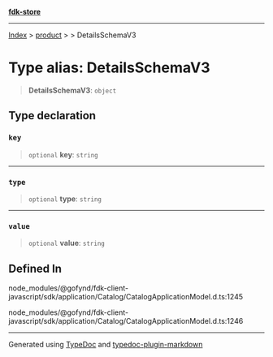 [**fdk-store**](../../../README.md)
***

[Index](../../../API.md) > [product](../../README.md) > [<internal>](../README.md) > DetailsSchemaV3

# Type alias: DetailsSchemaV3

> **DetailsSchemaV3**: `object`

## Type declaration

### `key`

> `optional` **key**: `string`

***

### `type`

> `optional` **type**: `string`

***

### `value`

> `optional` **value**: `string`

## Defined In

node\_modules/@gofynd/fdk-client-javascript/sdk/application/Catalog/CatalogApplicationModel.d.ts:1245

node\_modules/@gofynd/fdk-client-javascript/sdk/application/Catalog/CatalogApplicationModel.d.ts:1246

***
Generated using [TypeDoc](https://typedoc.org/) and [typedoc-plugin-markdown](https://www.npmjs.com/package/typedoc-plugin-markdown)
